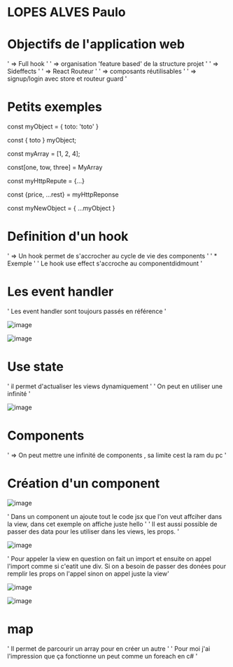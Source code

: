 # LOPES ALVES Paulo

# Objectifs de l'application web

' => Full hook '
' => organisation 'feature based' de la structure projet '
' => Sideffects '
' => React Routeur '
' => composants réutilisables '
' => signup/login avec store et routeur guard '


# Petits exemples

const myObject = {
toto: 'toto'
}

const { toto } myObject; 

const myArray = [1, 2, 4];

const[one, tow, three] = MyArray

const myHttpRepute = {...}

const {price, ...rest} = myHttpReponse

const myNewObject = { 
...myObject
}


# Definition d'un hook

' => Un hook permet de s'accrocher au cycle de vie des components '
  ' * Exemple '
  ' Le hook use effect s'accroche au componentdidmount '

# Les event handler
' Les event handler sont toujours passés en référence '

![image](https://user-images.githubusercontent.com/77489205/160775756-8ae02484-a5a3-41a2-84df-21b1fcdbf2d6.png)

![image](https://user-images.githubusercontent.com/77489205/160775859-bc48378f-1251-42f8-a749-6b7c176b7498.png)


# Use state
' il permet d'actualiser les views dynamiquement '
' On peut en utiliser une infinité '

![image](https://user-images.githubusercontent.com/77489205/160777488-4abfc281-f77b-4e88-8b11-f84ffc95e295.png)


# Components
' => On peut mettre une infinité de components , sa limite cest la ram du pc '



# Création d'un component

![image](https://user-images.githubusercontent.com/77489205/160776210-cf6e7886-455c-4746-bdac-9cf3ade205c7.png)

' Dans un component un ajoute tout le code jsx que l'on veut affciher dans la view, dans cet exemple on affiche juste hello '
' Il est aussi possible de passer des data pour les utiliser dans les views, les props. '

![image](https://user-images.githubusercontent.com/77489205/160776540-2837c963-1b86-47ce-b8e4-bbc8eaf63a80.png)

' Pour appeler la view en question on fait un import et ensuite on appel l'import comme si c'eatit une div. Si on a besoin de passer des donées pour remplir les props on l'appel sinon on appel juste la view' 

![image](https://user-images.githubusercontent.com/77489205/160776997-4973e77f-913b-473b-96d2-827faa5bbf69.png)

![image](https://user-images.githubusercontent.com/77489205/160777110-84910e26-1b63-4160-a110-7b6795544c7a.png)

# map
' Il permet de parcourir un array pour en créer un autre '
' Pour moi j'ai l'impression que ça fonctionne un peut comme un foreach en c# '








